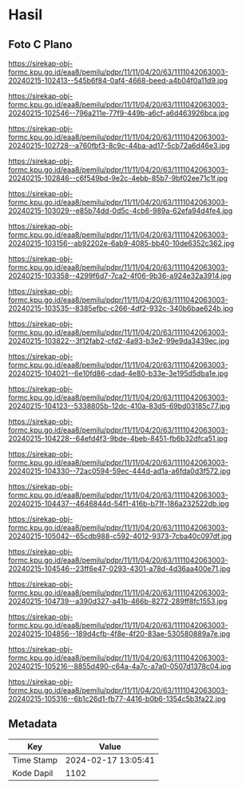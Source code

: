 # Hasil

## Foto C Plano

https://sirekap-obj-formc.kpu.go.id/eaa8/pemilu/pdpr/11/11/04/20/63/1111042063003-20240215-102413--545b6f84-0af4-4668-beed-a4b04f0a11d9.jpg

https://sirekap-obj-formc.kpu.go.id/eaa8/pemilu/pdpr/11/11/04/20/63/1111042063003-20240215-102546--796a211e-77f9-449b-a6cf-a6d463926bca.jpg

https://sirekap-obj-formc.kpu.go.id/eaa8/pemilu/pdpr/11/11/04/20/63/1111042063003-20240215-102728--a760fbf3-8c9c-44ba-ad17-5cb72a6d46e3.jpg

https://sirekap-obj-formc.kpu.go.id/eaa8/pemilu/pdpr/11/11/04/20/63/1111042063003-20240215-102846--c6f549bd-9e2c-4ebb-85b7-9bf02ee71c1f.jpg

https://sirekap-obj-formc.kpu.go.id/eaa8/pemilu/pdpr/11/11/04/20/63/1111042063003-20240215-103029--e85b74dd-0d5c-4cb6-989a-62efa94d4fe4.jpg

https://sirekap-obj-formc.kpu.go.id/eaa8/pemilu/pdpr/11/11/04/20/63/1111042063003-20240215-103156--ab92202e-6ab9-4085-bb40-10de6352c362.jpg

https://sirekap-obj-formc.kpu.go.id/eaa8/pemilu/pdpr/11/11/04/20/63/1111042063003-20240215-103358--4299f6d7-7ca2-4f06-9b36-a924e32a3914.jpg

https://sirekap-obj-formc.kpu.go.id/eaa8/pemilu/pdpr/11/11/04/20/63/1111042063003-20240215-103535--8385efbc-c266-4df2-932c-340b6bae624b.jpg

https://sirekap-obj-formc.kpu.go.id/eaa8/pemilu/pdpr/11/11/04/20/63/1111042063003-20240215-103822--3f12fab2-cfd2-4a93-b3e2-99e9da3439ec.jpg

https://sirekap-obj-formc.kpu.go.id/eaa8/pemilu/pdpr/11/11/04/20/63/1111042063003-20240215-104021--6e10fd86-cdad-4e80-b33e-3e195d5dba1e.jpg

https://sirekap-obj-formc.kpu.go.id/eaa8/pemilu/pdpr/11/11/04/20/63/1111042063003-20240215-104123--5338805b-12dc-410a-83d5-69bd03185c77.jpg

https://sirekap-obj-formc.kpu.go.id/eaa8/pemilu/pdpr/11/11/04/20/63/1111042063003-20240215-104228--64efd4f3-9bde-4beb-8451-fb6b32dfca51.jpg

https://sirekap-obj-formc.kpu.go.id/eaa8/pemilu/pdpr/11/11/04/20/63/1111042063003-20240215-104330--72ac0594-59ec-444d-ad1a-a6fda0d3f572.jpg

https://sirekap-obj-formc.kpu.go.id/eaa8/pemilu/pdpr/11/11/04/20/63/1111042063003-20240215-104437--4646844d-54f1-416b-b71f-186a232522db.jpg

https://sirekap-obj-formc.kpu.go.id/eaa8/pemilu/pdpr/11/11/04/20/63/1111042063003-20240215-105042--65cdb988-c592-4012-9373-7cba40c097df.jpg

https://sirekap-obj-formc.kpu.go.id/eaa8/pemilu/pdpr/11/11/04/20/63/1111042063003-20240215-104546--23ff6e47-0293-4301-a78d-4d36aa400e71.jpg

https://sirekap-obj-formc.kpu.go.id/eaa8/pemilu/pdpr/11/11/04/20/63/1111042063003-20240215-104739--a390d327-a41b-466b-8272-289ff8fc1553.jpg

https://sirekap-obj-formc.kpu.go.id/eaa8/pemilu/pdpr/11/11/04/20/63/1111042063003-20240215-104856--189d4cfb-4f8e-4f20-83ae-530580889a7e.jpg

https://sirekap-obj-formc.kpu.go.id/eaa8/pemilu/pdpr/11/11/04/20/63/1111042063003-20240215-105216--8855d490-c64a-4a7c-a7a0-0507d1378c04.jpg

https://sirekap-obj-formc.kpu.go.id/eaa8/pemilu/pdpr/11/11/04/20/63/1111042063003-20240215-105316--6b1c26d1-fb77-4416-b0b6-1354c5b3fa22.jpg


## Metadata

| Key        | Value               |
| ---------- | ------------------- |
| Time Stamp | 2024-02-17 13:05:41 |
| Kode Dapil | 1102                |



